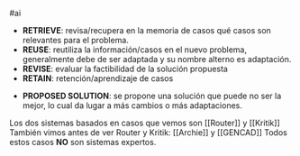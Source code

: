 #ai 
- **RETRIEVE**: revisa/recupera en la memoria de casos qué casos son relevantes para el problema.
- **REUSE**: reutiliza la información/casos en el nuevo problema, generalmente debe de ser adaptada y su nombre alterno es adaptación.
- **REVISE**: evaluar la factibilidad de la solución propuesta
- **RETAIN**: retención/aprendizaje de casos 
* **PROPOSED SOLUTION**: se propone una solución que puede no ser la mejor, lo cual da lugar a más cambios o más adaptaciones.

Los dos sistemas basados en casos que vemos son [[Router]] y [[Kritik]]
También vimos antes de ver Router y Kritik: [[Archie]] y [[GENCAD]]
Todos estos casos **NO** son sistemas expertos.